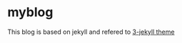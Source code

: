 # myblog
This blog is based on jekyll and refered to [3-jekyll theme](https://github.com/P233/3-Jekyll)
